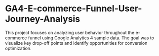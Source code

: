 # GA4-E-commerce-Funnel-User-Journey-Analysis
This project focuses on analyzing user behavior throughout the e-commerce funnel using Google Analytics 4 sample data.   The goal was to visualize key drop-off points and identify opportunities for conversion optimization.
